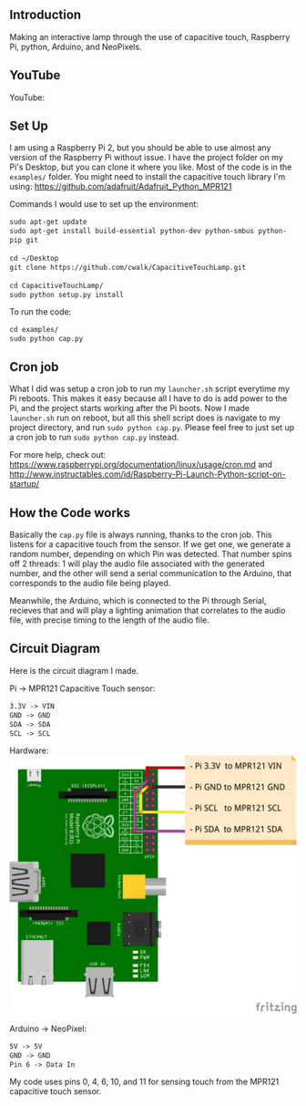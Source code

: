 ## Introduction
Making an interactive lamp through the use of capacitive touch, Raspberry Pi, python, Arduino, and NeoPixels.

## YouTube

YouTube: 

## Set Up

I am using a Raspberry Pi 2, but you should be able to use almost any version of the Raspberry Pi without issue. I have the project folder on my Pi's Desktop, but you can clone it where you like. Most of the code is in the `examples/` folder. You might need to install the capacitive touch library I'm using: https://github.com/adafruit/Adafruit_Python_MPR121

Commands I would use to set up the environment:

    sudo apt-get update
    sudo apt-get install build-essential python-dev python-smbus python-pip git

    cd ~/Desktop
    git clone https://github.com/cwalk/CapacitiveTouchLamp.git

    cd CapacitiveTouchLamp/
    sudo python setup.py install

To run the code:

    cd examples/
    sudo python cap.py

## Cron job

What I did was setup a cron job to run my `launcher.sh` script everytime my Pi reboots. This makes it easy because all I have to do is add power to the Pi, and the project starts working after the Pi boots. Now I made `launcher.sh` run on reboot, but all this shell script does is navigate to my project directory, and run `sudo python cap.py`. Please feel free to just set up a cron job to run `sudo python cap.py` instead.

For more help, check out: https://www.raspberrypi.org/documentation/linux/usage/cron.md and http://www.instructables.com/id/Raspberry-Pi-Launch-Python-script-on-startup/

## How the Code works

Basically the `cap.py` file is always running, thanks to the cron job. This listens for a capacitive touch from the sensor. If we get one, we generate a random number, depending on which Pin was detected. That number spins off 2 threads: 1 will play the audio file associated with the generated number, and the other will send a serial communication to the Arduino, that corresponds to the audio file being played.

Meanwhile, the Arduino, which is connected to the Pi through Serial, recieves that and will play a lighting animation that correlates to the audio file, with precise timing to the length of the audio file.

## Circuit Diagram

Here is the circuit diagram I made.

Pi -> MPR121 Capacitive Touch sensor:

    3.3V -> VIN
    GND -> GND
    SDA -> SDA
    SCL -> SCL

Hardware: ![Circuit Diagram](/diagram.png?raw=true "Circuit Diagram")

Arduino -> NeoPixel:
    
    5V -> 5V
    GND -> GND
    Pin 6 -> Data In

My code uses pins 0, 4, 6, 10, and 11 for sensing touch from the MPR121 capacitive touch sensor.
